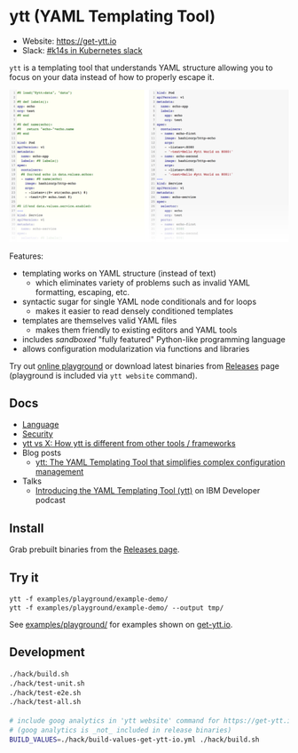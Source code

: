 # ytt (YAML Templating Tool)

- Website: https://get-ytt.io
- Slack: [#k14s in Kubernetes slack](https://slack.kubernetes.io)

`ytt` is a templating tool that understands YAML structure allowing you to focus on your data instead of how to properly escape it.

[![](docs/ytt-playground-screenshot.png)](https://get-ytt.io/#example:example-demo)

Features:

- templating works on YAML structure (instead of text)
  - which eliminates variety of problems such as invalid YAML formatting, escaping, etc.
- syntactic sugar for single YAML node conditionals and for loops
  - makes it easier to read densely conditioned templates
- templates are themselves valid YAML files
  - makes them friendly to existing editors and YAML tools
- includes *sandboxed* "fully featured" Python-like programming language
- allows configuration modularization via functions and libraries

Try out [online playground](https://get-ytt.io) or download latest binaries from [Releases](https://github.com/k14s/ytt/releases) page (playground is included via `ytt website` command).

## Docs

- [Language](docs/lang.md)
- [Security](docs/security.md)
- [ytt vs X: How ytt is different from other tools / frameworks](docs/ytt-vs-x.md)
- Blog posts
  - [ytt: The YAML Templating Tool that simplifies complex configuration management](https://developer.ibm.com/blogs/yaml-templating-tool-to-simplify-complex-configuration-management/)
- Talks
  - [Introducing the YAML Templating Tool (ytt)](https://www.youtube.com/watch?v=KbB5tI_g3bo) on IBM Developer podcast

## Install

Grab prebuilt binaries from the [Releases page](https://github.com/k14s/ytt/releases).

## Try it

```
ytt -f examples/playground/example-demo/
ytt -f examples/playground/example-demo/ --output tmp/
```

See [examples/playground/](examples/playground/) for examples shown on [get-ytt.io](https://get-ytt.io).

## Development

```bash
./hack/build.sh
./hack/test-unit.sh
./hack/test-e2e.sh
./hack/test-all.sh

# include goog analytics in 'ytt website' command for https://get-ytt.io
# (goog analytics is _not_ included in release binaries)
BUILD_VALUES=./hack/build-values-get-ytt-io.yml ./hack/build.sh
```
